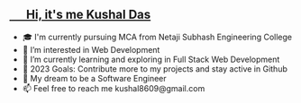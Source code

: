 <h2><u>&nbsp&nbsp&nbsp&nbsp&nbsp Hi, it's me Kushal Das </u></h2>
<ul>
 <li>🎓 I'm currently pursuing MCA from Netaji Subhash Engineering College</li>
<li>👀 I’m interested in Web Development</li>
<li>🌱 I’m currently learning and exploring in Full Stack Web Development</li>
<li>🥅 2023 Goals: Contribute more to my projects and stay active in Github</li>
<li>🌱 My dream to be a Software Engineer</li>
<li>📫 Feel free to reach me kushal8609@gmail.com</li>
</ul>
